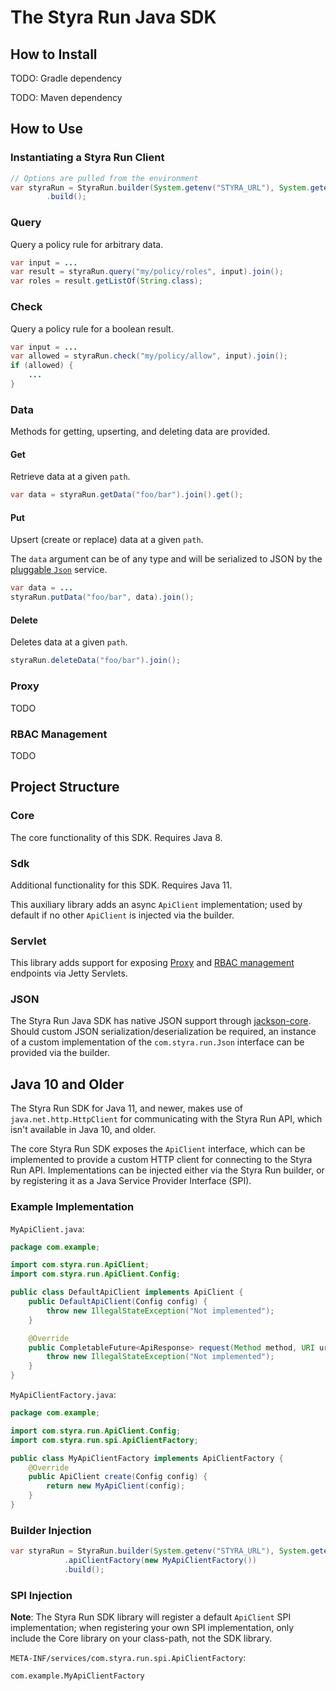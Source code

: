 # The Styra Run Java SDK

## How to Install

TODO: Gradle dependency

TODO: Maven dependency

## How to Use

### Instantiating a Styra Run Client

```java
// Options are pulled from the environment
var styraRun = StyraRun.builder(System.getenv("STYRA_URL"), System.getenv("STYRA_TOKEN"))
        .build();
```

### Query

Query a policy rule for arbitrary data.

```java
var input = ...
var result = styraRun.query("my/policy/roles", input).join();
var roles = result.getListOf(String.class);
```

### Check

Query a policy rule for a boolean result.

```java
var input = ...
var allowed = styraRun.check("my/policy/allow", input).join();
if (allowed) {
    ...
}
```

### Data

Methods for getting, upserting, and deleting data are provided.

#### Get

Retrieve data at a given `path`.

```java
var data = styraRun.getData("foo/bar").join().get();
```

#### Put

Upsert (create or replace) data at a given `path`.

The `data` argument can be of any type and will be serialized to JSON by the [pluggable `Json`](#json) service. 

```java
var data = ...
styraRun.putData("foo/bar", data).join();
```

#### Delete

Deletes data at a given `path`.

```java
styraRun.deleteData("foo/bar").join();
```

### Proxy

TODO

### RBAC Management

TODO

## Project Structure

### Core

The core functionality of this SDK. Requires Java 8.

### Sdk

Additional functionality for this SDK. Requires Java 11.

This auxiliary library adds an async `ApiClient` implementation; used by default if no other `ApiClient` is injected via
the builder.

### Servlet

This library adds support for exposing [Proxy](#proxy) and [RBAC management](#rbac-management) endpoints via Jetty Servlets.

### JSON

The Styra Run Java SDK has native JSON support through [jackson-core](https://github.com/FasterXML/jackson-core).
Should custom JSON serialization/deserialization be required, an instance of a custom implementation of the 
`com.styra.run.Json` interface can be provided via the builder.

## Java 10 and Older

The Styra Run SDK for Java 11, and newer, makes use of `java.net.http.HttpClient` for communicating with the Styra Run API,
which isn't available in Java 10, and older. 

The core Styra Run SDK exposes the `ApiClient` interface, which can be implemented to provide a custom HTTP client
for connecting to the Styra Run API. Implementations can be injected either via the Styra Run builder, 
or by registering it as a Java Service Provider Interface (SPI).

### Example Implementation

`MyApiClient.java`:
```java
package com.example;

import com.styra.run.ApiClient;
import com.styra.run.ApiClient.Config;

public class DefaultApiClient implements ApiClient {
    public DefaultApiClient(Config config) {
        throw new IllegalStateException("Not implemented");
    }

    @Override
    public CompletableFuture<ApiResponse> request(Method method, URI uri, Map<String, String> headers, String body) {
        throw new IllegalStateException("Not implemented");
    }
}
```

`MyApiClientFactory.java`:
```java
package com.example;

import com.styra.run.ApiClient.Config;
import com.styra.run.spi.ApiClientFactory;

public class MyApiClientFactory implements ApiClientFactory {
    @Override
    public ApiClient create(Config config) {
        return new MyApiClient(config);
    }
}
```

### Builder Injection

```java
var styraRun = StyraRun.builder(System.getenv("STYRA_URL"), System.getenv("STYRA_TOKEN"))
            .apiClientFactory(new MyApiClientFactory())
            .build();
```

### SPI Injection

**Note**: The Styra Run SDK library will register a default `ApiClient` SPI implementation; when registering your own SPI 
implementation, only include the Core library on your class-path, not the SDK library.

`META-INF/services/com.styra.run.spi.ApiClientFactory`:
```
com.example.MyApiClientFactory
```
